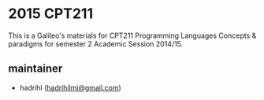 2015 CPT211
===========
This is a Galileo's materials for CPT211 Programming Languages Concepts & paradigms for semester 2 Academic Session 2014/15. 

maintainer
----------
* hadrihl (hadrihilmi@gmail.com)
